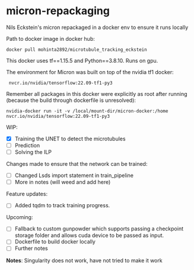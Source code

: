 # micron-repackaging
Nils Eckstein's micron repackaged in a docker env to ensure it runs locally

Path to docker image in docker hub:
```
docker pull mohinta2892/microtubule_tracking_eckstein
```

This docker uses tf==1.15.5 and Python==3.8.10. Runs on gpu. 

The environment for Micron was built on top of the nvidia tf1 docker: 
```
 nvcr.io/nvidia/tensorflow:22.09-tf1-py3
```
Remember all packages in this docker were explicitly as root after running (because the build through dockerfile is unresolved):
```
nvidia-docker run -it -v /local/mount-dir/micron-docker:/home nvcr.io/nvidia/tensorflow:22.09-tf1-py3
```

WIP:
- [X] Training the UNET to detect the microtubules
- [ ] Prediction
- [ ] Solving the ILP

Changes made to ensure that the network can be trained:
- [ ] Changed Lsds import statement in train_pipeline
- [ ] More in notes (will weed and add here)

Feature updates:
- [ ] Added tqdm to track training progress.

Upcoming:
- [ ] Fallback to custom gunpowder which supports passing a checkpoint storage folder and allows cuda device to be passed as input.
- [ ] Dockerfile to build docker locally
- [ ] Further notes

**Notes**:
Singularity does not work, have not tried to make it work
